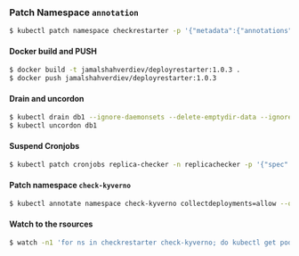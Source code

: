 ### Patch Namespace `annotation`

```bash
$ kubectl patch namespace checkrestarter -p '{"metadata":{"annotations":{"collectdeployments":"allow"}}}'
```

#### Docker build and PUSH

```bash
$ docker build -t jamalshahverdiev/deployrestarter:1.0.3 .
$ docker push jamalshahverdiev/deployrestarter:1.0.3
```

#### Drain and uncordon

```bash
$ kubectl drain db1 --ignore-daemonsets --delete-emptydir-data --ignore-daemons
$ kubectl uncordon db1
```

#### Suspend Cronjobs

```bash
$ kubectl patch cronjobs replica-checker -n replicachecker -p '{"spec" : {"suspend" : true }}'
```

#### Patch namespace `check-kyverno`

```bash
$ kubectl annotate namespace check-kyverno collectdeployments=allow --overwrite
```

#### Watch to the rsources

```bash
$ watch -n1 'for ns in checkrestarter check-kyverno; do kubectl get pods -n $ns -o wide; done'
```